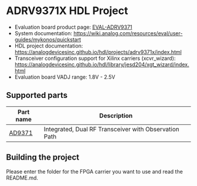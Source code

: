 # ADRV9371X HDL Project

- Evaluation board product page: [EVAL-ADRV9371](https://www.analog.com/eval-adrv9371)
- System documentation: https://wiki.analog.com/resources/eval/user-guides/mykonos/quickstart
- HDL project documentation: https://analogdevicesinc.github.io/hdl/projects/adrv9371x/index.html
- Transceiver configuration support for Xilinx carriers (xcvr_wizard): https://analogdevicesinc.github.io/hdl/library/jesd204/xgt_wizard/index.html
- Evaluation board VADJ range: 1.8V - 2.5V

## Supported parts

| Part name                               | Description                                           |
|-----------------------------------------|-------------------------------------------------------|
| [AD9371](https://www.analog.com/ad9371) | Integrated, Dual RF Transceiver with Observation Path |

## Building the project

Please enter the folder for the FPGA carrier you want to use and read the README.md.
